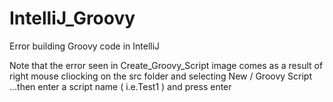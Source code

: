 # IntelliJ_Groovy
Error building Groovy code in IntelliJ

Note that the error seen in Create_Groovy_Script image comes as a result of
right mouse cliocking on the src folder and selecting New / Groovy Script ...then enter
a script name ( i.e.Test1 ) and press enter
